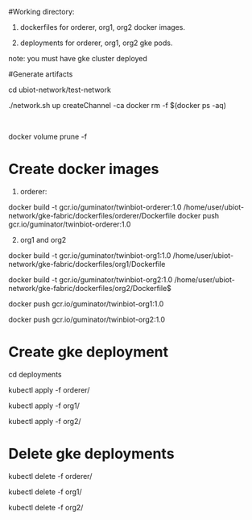 #Working directory:

1) dockerfiles for orderer, org1, org2 docker images.

2) deployments for orderer, org1, org2 gke pods.


note: you must have gke cluster deployed

#Generate artifacts

cd ubiot-network/test-network

./network.sh up createChannel -ca
docker rm -f $(docker ps -aq)

​

docker volume prune -f

# Create docker images

1) orderer:

docker build -t gcr.io/guminator/twinbiot-orderer:1.0 /home/user/ubiot-network/gke-fabric/dockerfiles/orderer/Dockerfile
docker push gcr.io/guminator/twinbiot-orderer:1.0

2) org1 and org2

docker build -t gcr.io/guminator/twinbiot-org1:1.0  /home/user/ubiot-network/gke-fabric/dockerfiles/org1/Dockerfile

docker build -t gcr.io/guminator/twinbiot-org2:1.0  /home/user/ubiot-network/gke-fabric/dockerfiles/org2/Dockerfile$

docker push  gcr.io/guminator/twinbiot-org1:1.0 

docker push  gcr.io/guminator/twinbiot-org2:1.0 



# Create gke deployment

cd deployments

kubectl apply -f orderer/

kubectl apply -f org1/

kubectl apply -f org2/


# Delete gke deployments

kubectl delete -f orderer/

kubectl delete -f org1/

kubectl delete -f org2/


